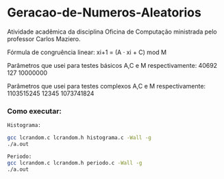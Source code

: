 # Geracao-de-Numeros-Aleatorios
Atividade acadêmica da disciplina Oficina de Computação ministrada pelo professor Carlos Maziero.

Fórmula de congruência linear: xi+1 = (A · xi + C) mod M

Parâmetros que usei para testes básicos A,C e M respectivamente: 40692 127 10000000


Parâmetros que usei para testes complexos A,C e M respectivamente: 1103515245 12345 1073741824

### Como executar:
```bash
Histograma:

gcc lcrandom.c lcrandom.h histograma.c -Wall -g
./a.out

Periodo:
gcc lcrandom.c lcrandom.h periodo.c -Wall -g
./a.out
```
